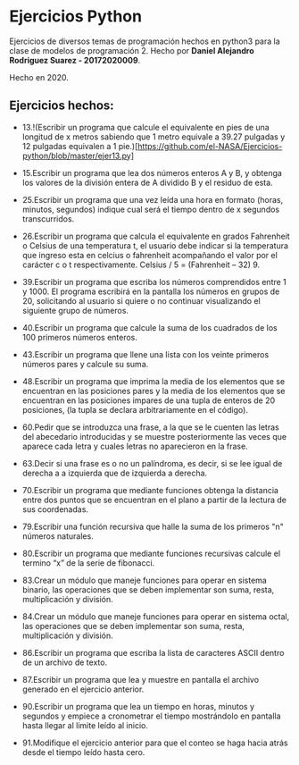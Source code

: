 # Ejercicios Python
Ejercicios de diversos temas de programación hechos en python3 para la clase de modelos de programación 2. Hecho por **Daniel Alejandro Rodriguez Suarez  - 20172020009**.

Hecho en 2020.

## Ejercicios hechos:
* 13.!(Escribir un programa que calcule el equivalente en pies de una longitud de x metros
sabiendo que 1 metro equivale a 39.27 pulgadas y 12 pulgadas equivalen a 1 pie.)[https://github.com/el-NASA/Ejercicios-python/blob/master/ejer13.py]


* 15.Escribir un programa que lea dos números enteros A y B, y obtenga los valores de la
división entera de A dividido B y el residuo de esta.

* 25.Escribir un programa que una vez leída una hora en formato (horas, minutos, segundos)
indique cual será el tiempo dentro de x segundos transcurridos.

* 26.Escribir un programa que calcula el equivalente en grados Fahrenheit o Celsius de una
temperatura t, el usuario debe indicar si la temperatura que ingreso esta en celcius o
fahrenheit acompañando el valor por el carácter c o t respectivamente.
Celsius / 5 = (Fahrenheit – 32) 9.

* 39.Escribir un programa que escriba los números comprendidos entre 1 y 1000. El programa
escribirá en la pantalla los números en grupos de 20, solicitando al usuario si quiere o no
continuar visualizando el siguiente grupo de números.

* 40.Escribir un programa que calcule la suma de los cuadrados de los 100 primeros números
enteros.

* 43.Escribir un programa que llene una lista con los veinte primeros números pares y calcule su
suma.


* 48.Escribir un programa que imprima la media de los elementos que se encuentran en las
posiciones pares y la media de los elementos que se encuentran en las posiciones impares de una tupla de enteros de 20 posiciones, (la tupla se declara arbitrariamente en el código).

* 60.Pedir que se introduzca una frase, a la que se le cuenten las letras del abecedario
introducidas y se muestre posteriormente las veces que aparece cada letra y cuales letras no
aparecieron en la frase.

* 63.Decir si una frase es o no un palíndroma, es decir, si se lee igual de derecha a a izquierda
que de izquierda a derecha.

* 70.Escribir un programa que mediante funciones obtenga la distancia entre dos puntos que se
encuentran en el plano a partir de la lectura de sus coordenadas.

* 79.Escribir una función recursiva que halle la suma de los primeros "n" números naturales.

* 80.Escribir un programa que mediante funciones recursivas calcule el termino “x” de la serie de
fibonacci.

* 83.Crear un módulo que maneje funciones para operar en sistema binario, las operaciones que
se deben implementar son suma, resta, multiplicación y división.

* 84.Crear un módulo que maneje funciones para operar en sistema octal, las operaciones que se
deben implementar son suma, resta, multiplicación y división.

* 86.Escribir un programa que escriba la lista de caracteres ASCII dentro de un archivo de texto.

* 87.Escribir un programa que lea y muestre en pantalla el archivo generado en el ejercicio
anterior.

* 90.Escribir un programa que lea un tiempo en horas, minutos y segundos y empiece a
cronometrar el tiempo mostrándolo en pantalla hasta llegar al limite leído al inicio.

* 91.Modifique el ejercicio anterior para que el conteo se haga hacia atrás desde el tiempo leído
hasta cero.
